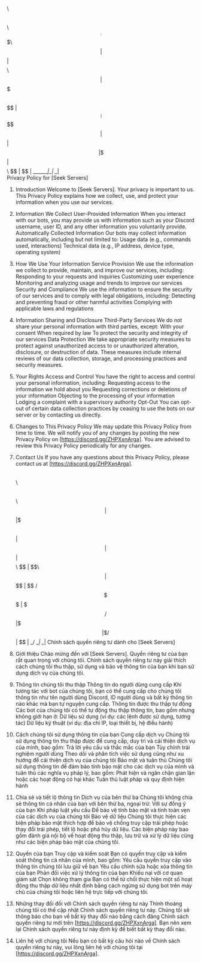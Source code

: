 $$$$$$$$\ $$\   $$\ 
$$  _____|$$$\  $$ |
$$ |      $$$$\ $$ |
$$$$$\    $$ $$\$$ |
$$  __|   $$ \$$$$ |
$$ |      $$ |\$$$ |
$$$$$$$$\ $$ | \$$ |
\________|\__|  \__|    
Privacy Policy for [Seek Servers]
1. Introduction
Welcome to [Seek Servers]. Your privacy is important to us. This Privacy Policy explains how we collect, use, and protect your information when you use our services.

2. Information We Collect
User-Provided Information
When you interact with our bots, you may provide us with information such as your Discord username, user ID, and any other information you voluntarily provide.
Automatically Collected Information
Our bots may collect information automatically, including but not limited to:
Usage data (e.g., commands used, interactions)
Technical data (e.g., IP address, device type, operating system)
3. How We Use Your Information
Service Provision
We use the information we collect to provide, maintain, and improve our services, including:
Responding to your requests and inquiries
Customizing user experience
Monitoring and analyzing usage and trends to improve our services
Security and Compliance
We use the information to ensure the security of our services and to comply with legal obligations, including:
Detecting and preventing fraud or other harmful activities
Complying with applicable laws and regulations
4. Information Sharing and Disclosure
Third-Party Services
We do not share your personal information with third parties, except:
With your consent
When required by law
To protect the security and integrity of our services
Data Protection
We take appropriate security measures to protect against unauthorized access to or unauthorized alteration, disclosure, or destruction of data. These measures include internal reviews of our data collection, storage, and processing practices and security measures.
5. Your Rights
Access and Control
You have the right to access and control your personal information, including:
Requesting access to the information we hold about you
Requesting corrections or deletions of your information
Objecting to the processing of your information
Lodging a complaint with a supervisory authority
Opt-Out
You can opt-out of certain data collection practices by ceasing to use the bots on our server or by contacting us directly.
6. Changes to This Privacy Policy
We may update this Privacy Policy from time to time. We will notify you of any changes by posting the new Privacy Policy on [https://discord.gg/ZHPXxnArga]. You are advised to review this Privacy Policy periodically for any changes.
7. Contact Us
If you have any questions about this Privacy Policy, please contact us at [https://discord.gg/ZHPXxnArga].
$$\    $$\ $$\   $$\ 
$$ |   $$ |$$$\  $$ |
$$ |   $$ |$$$$\ $$ |
\$$\  $$  |$$ $$\$$ |
 \$$\$$  / $$ \$$$$ |
  \$$$  /  $$ |\$$$ |
   \$  /   $$ | \$$ |
    \_/    \__|  \__|
Chính sách quyền riêng tư dành cho [Seek Servers]
1. Giới thiệu
Chào mừng đến với [Seek Servers]. Quyền riêng tư của bạn rất quan trọng với chúng tôi. Chính sách quyền riêng tư này giải thích cách chúng tôi thu thập, sử dụng và bảo vệ thông tin của bạn khi bạn sử dụng dịch vụ của chúng tôi.

2. Thông tin chúng tôi thu thập
Thông tin do người dùng cung cấp
Khi tương tác với bot của chúng tôi, bạn có thể cung cấp cho chúng tôi thông tin như tên người dùng Discord, ID người dùng và bất kỳ thông tin nào khác mà bạn tự nguyện cung cấp.
Thông tin được thu thập tự động
Các bot của chúng tôi có thể tự động thu thập thông tin, bao gồm nhưng không giới hạn ở:
Dữ liệu sử dụng (ví dụ: các lệnh được sử dụng, tương tác)
Dữ liệu kỹ thuật (ví dụ: địa chỉ IP, loại thiết bị, hệ điều hành)
3. Cách chúng tôi sử dụng thông tin của bạn
Cung cấp dịch vụ
Chúng tôi sử dụng thông tin thu thập được để cung cấp, duy trì và cải thiện dịch vụ của mình, bao gồm:
Trả lời yêu cầu và thắc mắc của bạn
Tùy chỉnh trải nghiệm người dùng
Theo dõi và phân tích việc sử dụng cũng như xu hướng để cải thiện dịch vụ của chúng tôi
Bảo mật và tuân thủ
Chúng tôi sử dụng thông tin để đảm bảo tính bảo mật cho các dịch vụ của mình và tuân thủ các nghĩa vụ pháp lý, bao gồm:
Phát hiện và ngăn chặn gian lận hoặc các hoạt động có hại khác
Tuân thủ luật pháp và quy định hiện hành
4. Chia sẻ và tiết lộ thông tin
Dịch vụ của bên thứ ba
Chúng tôi không chia sẻ thông tin cá nhân của bạn với bên thứ ba, ngoại trừ:
Với sự đồng ý của bạn
Khi pháp luật yêu cầu
Để bảo vệ tính bảo mật và tính toàn vẹn của các dịch vụ của chúng tôi
Bảo vệ dữ liệu
Chúng tôi thực hiện các biện pháp bảo mật thích hợp để bảo vệ chống truy cập trái phép hoặc thay đổi trái phép, tiết lộ hoặc phá hủy dữ liệu. Các biện pháp này bao gồm đánh giá nội bộ về hoạt động thu thập, lưu trữ và xử lý dữ liệu cũng như các biện pháp bảo mật của chúng tôi.
5. Quyền của bạn
Truy cập và kiểm soát
Bạn có quyền truy cập và kiểm soát thông tin cá nhân của mình, bao gồm:
Yêu cầu quyền truy cập vào thông tin chúng tôi lưu giữ về bạn
Yêu cầu chỉnh sửa hoặc xóa thông tin của bạn
Phản đối việc xử lý thông tin của bạn
Khiếu nại với cơ quan giám sát
Chọn không tham gia
Bạn có thể từ chối thực hiện một số hoạt động thu thập dữ liệu nhất định bằng cách ngừng sử dụng bot trên máy chủ của chúng tôi hoặc liên hệ trực tiếp với chúng tôi.
6. Những thay đổi đối với Chính sách quyền riêng tư này
Thỉnh thoảng chúng tôi có thể cập nhật Chính sách quyền riêng tư này. Chúng tôi sẽ thông báo cho bạn về bất kỳ thay đổi nào bằng cách đăng Chính sách quyền riêng tư mới trên [https://discord.gg/ZHPXxnArga]. Bạn nên xem lại Chính sách quyền riêng tư này định kỳ để biết bất kỳ thay đổi nào.
7. Liên hệ với chúng tôi
Nếu bạn có bất kỳ câu hỏi nào về Chính sách quyền riêng tư này, vui lòng liên hệ với chúng tôi tại [https://discord.gg/ZHPXxnArga].
